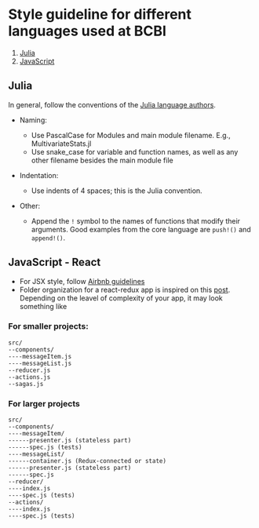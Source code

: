 # Style guideline for different languages used at BCBI

1. [Julia](#julia)
2. [JavaScript](#javascript_react)

## Julia
In general, follow the conventions of the [Julia language authors](http://docs.julialang.org/en/release-0.5/manual/style-guide/).
    
* Naming:
  * Use PascalCase for Modules and main module filename. E.g., MultivariateStats.jl
  * Use snake_case for variable and function names, as well as any other filename besides the main module file

* Indentation:
  * Use indents of 4 spaces; this is the Julia convention.

* Other:
  * Append the `!` symbol to the names of functions that modify their arguments. Good examples from the core language are `push!()` and `append!()`.

## JavaScript - React

* For JSX style, follow [Airbnb guidelines](https://github.com/airbnb/javascript/tree/master/react) 
* Folder organization for a react-redux app is inspired on this [post](https://www.robinwieruch.de/tips-to-learn-react-redux/#folderOrganization). Depending on the leavel of complexity of your app, it may look something like

### For smaller projects:

```
src/
--components/
----messageItem.js
----messageList.js
--reducer.js
--actions.js
--sagas.js
```

### For larger projects

```
src/
--components/  
----messageItem/
------presenter.js (stateless part)
------spec.js (tests)
----messageList/
------container.js (Redux-connected or state)
------presenter.js (stateless part)
------spec.js
--reducer/
----index.js
----spec.js (tests)
--actions/
----index.js
----spec.js (tests)
```

